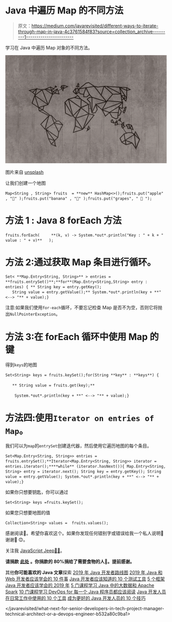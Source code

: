 # Java 中遍历 Map 的不同方法

> 原文：<https://medium.com/javarevisited/different-ways-to-iterate-through-map-in-java-4c3761584f83?source=collection_archive---------1----------------------->

学习在 Java 中遍历 Map 对象的不同方法。

![](img/b933a50c426699adec8cb9fa6d44794f.png)

图片来自 [unsplash](https://unsplash.com/@marjan_blan?utm_source=unsplash&utm_medium=referral&utm_content=creditCopyText)

让我们创建一个地图

```
Map<String , String> fruits  = **new** HashMap<>();fruits.put("apple" , "🍏" );fruits.put("banana" , "🍌" );fruits.put("grapes", " 🍇 ");
```

# 方法 1 : Java 8 forEach 方法

```
fruits.forEach(     **(k, v) -> System.*out*.println("Key : " + k + " value : " + v)**   );
```

# 方法 2:通过获取 Map 条目进行循环。

```
Set< **Map.Entry<String, String>** > entries = **fruits.entrySet()**;**for**(Map.Entry<String,String> entry : entries) { ** String key = entry.getKey();
   String value = entry.getValue();** System.*out*.println(key + **" <--> "** + value);}
```

注意:如果我们使用`for-each`循环，不要忘记检查 Map 是否不为空，否则它将抛出`NullPointerException`。

# 方法 3:在 forEach 循环中使用 Map 的键

得到`keys`的地图

```
Set<String> keys = fruits.keySet();for(String **key** : **keys**) {

   ** String value = fruits.get(key);**

    System.*out*.println(key + **" <--> "** + value);}
```

# 方法四:使用`Iterator on entries of Map`。

我们可以为`map`的`entrySet`创建迭代器，然后使用它遍历地图的每个条目。

```
Set<Map.Entry<String, String>> entries = fruits.entrySet();**Iterator<Map.Entry<String, String>> iterator = entries.iterator();****while** (iterator.hasNext()){ Map.Entry<String, String> entry = iterator.next(); String key = entry.getKey(); String value = entry.getValue(); System.*out*.println(key + **" <--> "** + value);}
```

如果你只想要钥匙，你可以通过

```
Set<String> keys =fruits.keySet();
```

如果您只想要地图的值

```
Collection<String> values =  fruits.values();
```

感谢阅读📖。希望你喜欢这个。如果你发现任何错别字或错误给我一个私人说明📝谢谢🙏 😊。

关注我 [JavaScript Jeep🚙💨](https://medium.com/u/f9ffc26e7e69?source=post_page-----98efbae5e8aa----------------------)。

**请捐款** [**此处**](https://www.paypal.com/paypalme2/jagathishSaravanan) **。你捐款的 80%捐给了需要食物的人🥘。提前感谢。**

其他**你可能喜欢的 Java 文章**探索
[2019 年 Java 开发者路线图](https://javarevisited.blogspot.com/2019/10/the-java-developer-roadmap.html)
[2019 年 Java 和 Web 开发者应该学会的 10 件事](http://javarevisited.blogspot.sg/2017/12/10-things-java-programmers-should-learn.html#axzz53ENLS1RB)
[Java 开发者应该知道的 10 个测试工具](http://javarevisited.blogspot.sg/2018/01/10-unit-testing-and-integration-tools-for-java-programmers.html)
[5 个框架 Java 开发者应该学会的 2019 年](http://javarevisited.blogspot.sg/2018/04/top-5-java-frameworks-to-learn-in-2018_27.html)
[5 门课程学习 Java 中的大数据和 Apache Spark](http://javarevisited.blogspot.sg/2017/12/top-5-courses-to-learn-big-data-and.html)
[10 门课程学习 DevOps for 每一个 Java 程序员都应该阅读](https://javarevisited.blogspot.com/2018/09/10-devops-courses-for-experienced-java-developers.html)
[Java 开发人员在日常工作中使用的 10 个工具](http://javarevisited.blogspot.sg/2017/03/10-tools-used-by-java-programming-Developers.html#axzz55lrMRnNC)
[成为更好的 Java 开发人员的 10 个技巧](https://javarevisited.blogspot.com/2018/05/10-tips-to-become-better-java-developer.html)

</javarevisited/what-next-for-senior-developers-in-tech-project-manager-technical-architect-or-a-devops-engineer-b532a80c9ba1> 